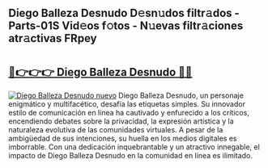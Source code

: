 ## Diego Balleza Desnudo D𝚎sn𝚞dos filtr𝚊dos - Parts-01S Vid𝚎os f𝚘tos - N𝚞evas filtr𝚊ciones atr𝚊ctivas FRpey

# <h2><a href="http://mbdis2l.tromn.icu/?c=Diego+Balleza+Desnudo">🔗👉👉👉 Diego Balleza Desnudo 🔗🔗</a></h2>

[![Diego Balleza Desnudo nuevo](https://i.imgur.com/pEAQMta.gif)](http://mbdis2l.tromn.icu/?c=Diego+Balleza+Desnudo)
Diego Balleza Desnudo, un personaje enigmático y multifacético, desafía las etiquetas simples. Su innovador estilo de comunicación en línea ha cautivado y enfurecido a los críticos, encendiendo debates sobre la privacidad, la expresión artística y la naturaleza evolutiva de las comunidades virtuales. A pesar de la ambigüedad de sus intenciones, su huella en los medios digitales es imborrable. Con una dedicación inquebrantable y un atractivo innegable, el impacto de Diego Balleza Desnudo en la comunidad en línea es ilimitado.
